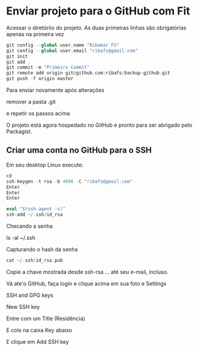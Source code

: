 # Enviar projeto para o GitHub com Fit

Acessar o diretóriio do projeto. As duas primeiras linhas são obrigatórias apenas na primeira vez
```php
git config --global user.name "Ribamar FS"
git config --global user.email "ribafs@gmail.com"
git init
git add .
git commit -m "Primeiro Commit"
git remote add origin git@github.com:ribafs/backup-github.git
git push -f origin master
```
Para enviar novamente após alterações

remover a pasta .git

e repetir os passos acima

O projeto está agora hospedado no GitHub e pronto para ser abrigado pelo Packagist.


## Criar uma conta no GitHub para o SSH

Em seu desktop Linux execute:
```php
cd
ssh-keygen -t rsa -b 4096 -C "ribafs@gmail.com"
Enter
Enter
Enter

eval "$(ssh-agent -s)"
ssh-add ~/.ssh/id_rsa
```
Checando a senha

ls -al ~/.ssh

Capturando o hash da senha
```php
cat ~/.ssh/id_rsa.pub
```

Copie a chave mostrada desde ssh-rsa ... até seu e-mail, incluso.

Vá ate'o GitHub, faça login e clique acima em sua foto e Settings

SSH and GPG keys

New SSH key

Entre com um Title (Residência)

E cole na caixa Key abaixo

E clique em Add SSH key


